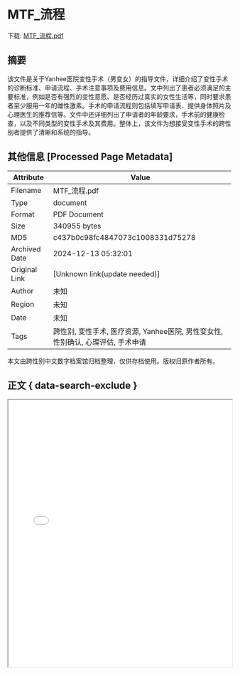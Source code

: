 # MTF_流程

<!-- tcd_download_link -->
下载: <a href="MTF_流程.pdf" download>MTF_流程.pdf</a>
<!-- tcd_download_link_end -->

## 摘要

<!-- tcd_abstract -->
该文件是关于Yanhee医院变性手术（男变女）的指导文件，详细介绍了变性手术的诊断标准、申请流程、手术注意事项及费用信息。文中列出了患者必须满足的主要标准，例如是否有强烈的变性意愿、是否经历过真实的女性生活等，同时要求患者至少服用一年的雌性激素。手术的申请流程则包括填写申请表、提供身体照片及心理医生的推荐信等。文件中还详细列出了申请者的年龄要求，手术前的健康检查，以及不同类型的变性手术及其费用。整体上，该文件为想接受变性手术的跨性别者提供了清晰和系统的指导。

<!-- tcd_abstract_end -->

## 其他信息 [Processed Page Metadata]

| Attribute       | Value                                  |
|-----------------|----------------------------------------|
| Filename        | MTF_流程.pdf                             |
| Type            | document                                 |
| Format          | PDF Document                               |
| Size            | 340955 bytes                           |
| MD5             | c437b0c98fc4847073c1008331d75278                                  |
| Archived Date   | 2024-12-13 05:32:01                             |
| Original Link   | [Unknown link(update needed)]                         |
| Author          | 未知                               |
| Region          | 未知                               |
| Date            | 未知                                 |
| Tags            | 跨性别, 变性手术, 医疗资源, Yanhee医院, 男性变女性, 性别确认, 心理评估, 手术申请                                 |

本文由跨性别中文数字档案馆归档整理，仅供存档使用。版权归原作者所有。


## 正文 { data-search-exclude }

<!-- tcd_main_text -->
<iframe src="../MTF_流程.pdf" width="100%" height="600px">
    <p>无法显示PDF，请下载查看。</p>
</iframe>
<!-- tcd_main_text_end -->

